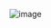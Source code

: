 ![image](https://user-images.githubusercontent.com/43177979/173360396-33af27f8-81c2-45b6-8ee5-ba97b0e15a0c.png)


